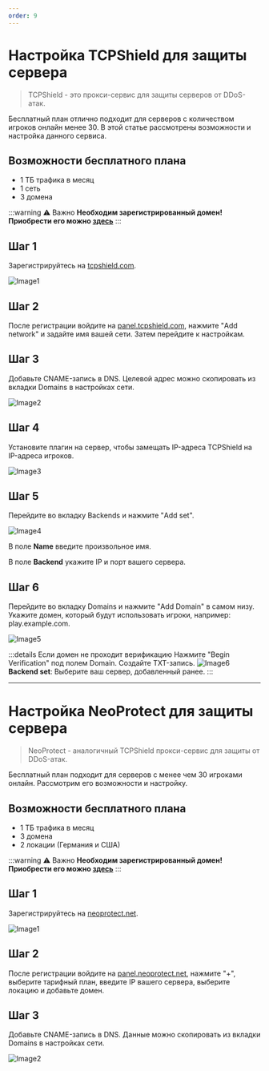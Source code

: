 ```yaml
---
order: 9
---
```

<!-- :::warning :construction: Under construction...

Эта статья ещё не готова.

Вы можете помочь, [отправив свою статью](https://t.me/luckyloo_dev) и сняв эту пометку.
::: -->

# Настройка TCPShield для защиты сервера

> TCPShield - это прокси-сервис для защиты серверов от DDoS-атак.

Бесплатный план отлично подходит для серверов с количеством игроков онлайн менее 30. В этой статье рассмотрены возможности и настройка данного сервиса.

## Возможности бесплатного плана

- 1 ТБ трафика в месяц
- 1 сеть
- 3 домена

:::warning :warning: Важно
**Необходим зарегистрированный домен!**
**Приобрести его можно [здесь](https://smilenodes.xyz/domains/)**
:::

## Шаг 1

Зарегистрируйтесь на [tcpshield.com](https://tcpshield.com).

![Image1](https://wiki.play2go.cloud/minecraft/protection/tcpshield/img1.png)

## Шаг 2

После регистрации войдите на [panel.tcpshield.com](https://panel.tcpshield.com), нажмите "Add network" и задайте имя вашей сети. Затем перейдите к настройкам.

## Шаг 3

Добавьте CNAME-запись в DNS. Целевой адрес можно скопировать из вкладки Domains в настройках сети.

![Image2](https://wiki.play2go.cloud/minecraft/protection/tcpshield/img2.png)

## Шаг 4

Установите плагин на сервер, чтобы замещать IP-адреса TCPShield на IP-адреса игроков.

![Image3](https://wiki.play2go.cloud/minecraft/protection/tcpshield/img3.png)

## Шаг 5

Перейдите во вкладку Backends и нажмите "Add set".

![Image4](https://wiki.play2go.cloud/minecraft/protection/tcpshield/img4.png)

В поле **Name** введите произвольное имя.

В поле **Backend** укажите IP и порт вашего сервера.

## Шаг 6

Перейдите во вкладку Domains и нажмите "Add Domain" в самом низу. Укажите домен, который будут использовать игроки, например: play.example.com.

![Image5](https://wiki.play2go.cloud/minecraft/protection/tcpshield/img5.png)

:::details Если домен не проходит верификацию
Нажмите "Begin Verification" под полем Domain. Создайте TXT-запись.
![Image6](https://wiki.play2go.cloud/minecraft/protection/tcpshield/img6.png)
**Backend set**: Выберите ваш сервер, добавленный ранее.
:::

---

# Настройка NeoProtect для защиты сервера

> NeoProtect - аналогичный TCPShield прокси-сервис для защиты от DDoS-атак.

Бесплатный план подходит для серверов с менее чем 30 игроками онлайн. Рассмотрим его возможности и настройку.

## Возможности бесплатного плана

- 1 ТБ трафика в месяц
- 3 домена
- 2 локации (Германия и США)

:::warning :warning: Важно
**Необходим зарегистрированный домен!**
**Приобрести его можно [здесь](https://smilenodes.xyz/domains/)**
:::

## Шаг 1

Зарегистрируйтесь на [neoprotect.net](https://neoprotect.net).

![Image1](https://wiki.play2go.cloud/minecraft/protection/neoprotect/img1.png)

## Шаг 2

После регистрации войдите на [panel.neoprotect.net](https://panel.neoprotect.net), нажмите "+", выберите тарифный план, введите IP вашего сервера, выберите локацию и добавьте домен.

## Шаг 3

Добавьте CNAME-запись в DNS. Данные можно скопировать из вкладки Domains в настройках сети.

![Image2](https://wiki.play2go.cloud/minecraft/protection/neoprotect/img2.png)
